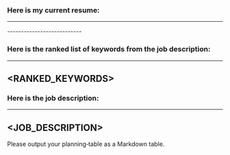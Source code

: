 ### Here is my current resume:

---------------------------
<RESUME>
---------------------------

### Here is the ranked list of keywords from the job description:

---------------------------
<RANKED_KEYWORDS>
---------------------------


### Here is the job description:

---------------------------
<JOB_DESCRIPTION>
---------------------------

Please output your planning‐table as a Markdown table.
